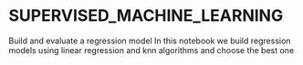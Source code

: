 # SUPERVISED_MACHINE_LEARNING
Build and evaluate a regression model In this notebook we build regression models using linear regression and knn algorithms and choose the best one
